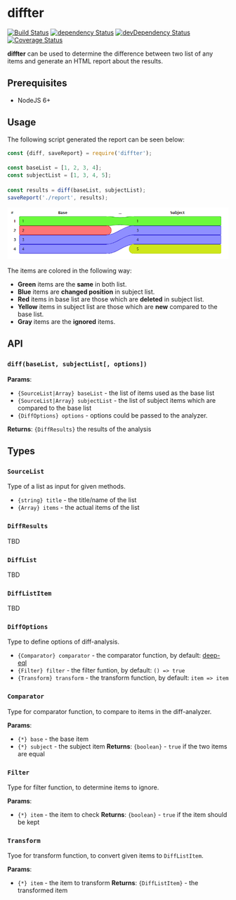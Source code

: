 # diffter

[![Build Status](https://travis-ci.org/szikszail/diffter.svg?branch=master)](https://travis-ci.org/szikszail/diffter) [![dependency Status](https://david-dm.org/szikszail/diffter.svg)](https://david-dm.org/szikszail/diffter) [![devDependency Status](https://david-dm.org/szikszail/diffter/dev-status.svg)](https://david-dm.org/szikszail/diffter#info=devDependencies) [![Coverage Status](https://coveralls.io/repos/github/szikszail/diffter/badge.svg?branch=master)](https://coveralls.io/github/szikszail/diffter?branch=master)

**diffter** can be used to determine the difference between two list of any items and generate an HTML report about the results.

## Prerequisites

* NodeJS 6+

## Usage

The following script generated the report can be seen below:

```javascript
const {diff, saveReport} = require('diffter');

const baseList = [1, 2, 3, 4];
const subjectList = [1, 3, 4, 5];

const results = diff(baseList, subjectList);
saveReport('./report', results);
```

![report](example.png)

The items are colored in the following way:

* **Green** items are the **same** in both list.
* **Blue** items are **changed position** in subject list.
* **Red** items in base list are those which are **deleted** in subject list.
* **Yellow** items in subject list are those which are **new** compared to the base list.
* **Gray** items are the **ignored** items.

## API

### `diff(baseList, subjectList[, options])`

**Params**:
* `{SourceList|Array} baseList` - the list of items used as the base list
* `{SourceList|Array} subjectList` - the list of subject items which are compared to the base list
* `{DiffOptions} options` - options could be passed to the analyzer.

**Returns**: `{DiffResults}` the results of the analysis

## Types

### `SourceList`

Type of a list as input for given methods.

* `{string} title` - the title/name of the list
* `{Array} items` - the actual items of the list

### `DiffResults`

TBD

### `DiffList`

TBD

### `DiffListItem`

TBD

### `DiffOptions`

Type to define options of diff-analysis.

* `{Comparator} comparator` - the comparator function, by default: [deep-eql](https://www.npmjs.com/package/deep-eql)
* `{Filter} filter` - the filter funtion, by default: `() => true`
* `{Transform} transform` - the transform function, by default: `item => item`

### `Comparator`

Type for comparator function, to compare to items in the diff-analyzer.

**Params**:
* `{*} base` - the base item
* `{*} subject` - the subject item
**Returns**: `{boolean}` - `true` if the two items are equal

### `Filter`

Type for filter function, to determine items to ignore.

**Params**:
* `{*} item` - the item to check
**Returns**: `{boolean}` - `true` if the item should be kept

### `Transform`

Tyoe for transform function, to convert given items to `DiffListItem`.

**Params**:
* `{*} item` - the item to transform
**Returns**: `{DiffListItem}` - the transformed item